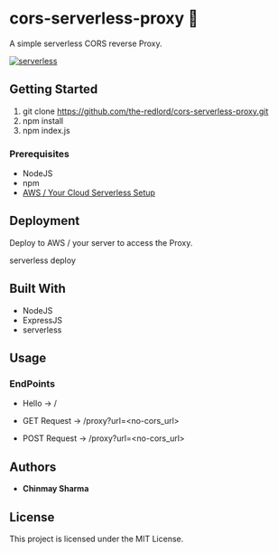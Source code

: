 ﻿# cors-serverless-proxy :rocket:

A simple serverless CORS reverse Proxy.

[![serverless](http://public.serverless.com/badges/v3.svg)](http://www.serverless.com)

## Getting Started

1. git clone https://github.com/the-redlord/cors-serverless-proxy.git
2. npm install
4. npm index.js

### Prerequisites

* NodeJS
* npm
* [AWS / Your Cloud Serverless Setup](https://www.serverless.com/framework/docs/providers/)

## Deployment

Deploy to AWS / your server to access the Proxy. 

serverless deploy

## Built With

* NodeJS
* ExpressJS
* serverless

## Usage

### EndPoints

* Hello -> /

* GET Request -> /proxy?url=<no-cors_url>

* POST Request -> /proxy?url=<no-cors_url>

## Authors

* **Chinmay Sharma**

## License

This project is licensed under the MIT License.
